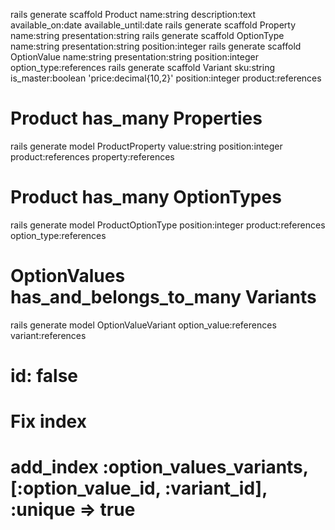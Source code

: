 
rails generate scaffold Product name:string description:text available_on:date available_until:date
rails generate scaffold Property name:string presentation:string
rails generate scaffold OptionType name:string presentation:string position:integer
rails generate scaffold OptionValue name:string presentation:string position:integer option_type:references
rails generate scaffold Variant sku:string is_master:boolean 'price:decimal{10,2}' position:integer product:references

# Product has_many Properties
rails generate model ProductProperty value:string position:integer product:references property:references

# Product has_many OptionTypes
rails generate model ProductOptionType position:integer product:references option_type:references

# OptionValues has_and_belongs_to_many Variants
rails generate model OptionValueVariant option_value:references variant:references
# id: false
# Fix index
# add_index :option_values_variants, [:option_value_id, :variant_id], :unique => true
